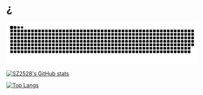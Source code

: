 <!---
- 👋🏻 Hi, I’m @SZ2528
- 👀 I’m interested in ...
- 🌱 I’m currently learning ...
- 💞️ I’m looking to collaborate on ...
- 📫 How to reach me ...

SZ2528/SZ2528 is a ✨ special ✨ repository because its `README.md` (this file) appears on your GitHub profile.
You can click the Preview link to take a look at your changes.
--->

# ¿

<!---突然不知道写啥好了--->

<picture>
  <source media="(prefers-color-scheme: dark)" srcset="https://raw.githubusercontent.com/SZ2528/SZ2528/output/github-contribution-grid-snake-dark.svg">
  <source media="(prefers-color-scheme: light)" srcset="https://raw.githubusercontent.com/SZ2528/SZ2528/output/github-contribution-grid-snake.svg">
  <img alt="github contribution grid snake animation" src="https://raw.githubusercontent.com/SZ2528/SZ2528/output/github-contribution-grid-snake.svg">
</picture>

[![SZ2528's GitHub stats](https://github-readme-stats.vercel.app/api?username=sz2528&title_color=ffffff&icon_color=ffffff&text_color=ffffff&bg_color=45,1070aa,004397&show_icons=true&locale=cn)](https://github.com/anuraghazra/github-readme-stats)

[![Top Langs](https://github-readme-stats.vercel.app/api/top-langs/?username=sz2528&title_color=ffffff&icon_color=ffffff&text_color=ffffff&bg_color=45,1070aa,004397&layout=compact&locale=cn)](https://github.com/anuraghazra/github-readme-stats)

<!---doge--->
